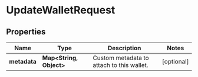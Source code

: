 

# UpdateWalletRequest


## Properties

| Name | Type | Description | Notes |
|------------ | ------------- | ------------- | -------------|
|**metadata** | **Map&lt;String, Object&gt;** | Custom metadata to attach to this wallet. |  [optional] |




